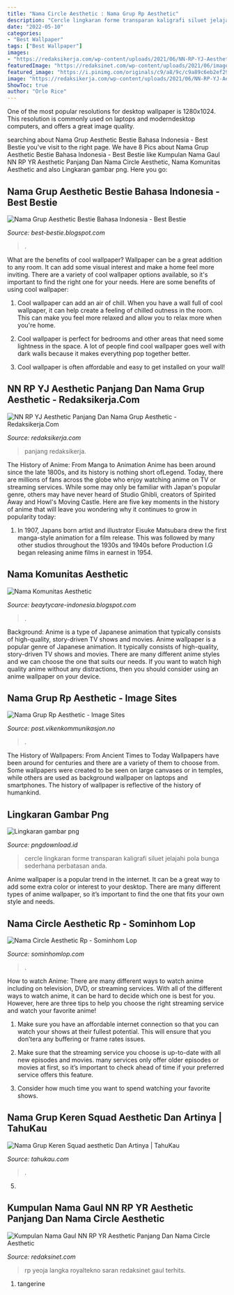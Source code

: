```yaml
---
title: "Nama Circle Aesthetic : Nama Grup Rp Aesthetic"
description: "Cercle lingkaran forme transparan kaligrafi siluet jelajahi pola bunga sederhana perbatasan anda"
date: "2022-05-10"
categories:
- "Best Wallpaper"
tags: ["Best Wallpaper"]
images:
- "https://redaksikerja.com/wp-content/uploads/2021/06/NN-RP-YJ-Aesthetic-Panjang-Dan-Nama-Grup-Aesthetic.jpg"
featuredImage: "https://redaksinet.com/wp-content/uploads/2021/06/images-2021-06-19T214711.571.jpg"
featured_image: "https://i.pinimg.com/originals/c9/a8/9c/c9a89c6eb2ef29f3eede397f4c8587e3.jpg"
image: "https://redaksikerja.com/wp-content/uploads/2021/06/NN-RP-YJ-Aesthetic-Panjang-Dan-Nama-Grup-Aesthetic.jpg"
ShowToc: true
author: "Orlo Rice"
---
```



One of the most popular resolutions for desktop wallpaper is 1280x1024. This resolution is commonly used on laptops and moderndesktop computers, and offers a great image quality.

	

		
searching about Nama Grup Aesthetic Bestie Bahasa Indonesia - Best Bestie you've visit to the right page. We have 8 Pics about Nama Grup Aesthetic Bestie Bahasa Indonesia - Best Bestie like Kumpulan Nama Gaul NN RP YR Aesthetic Panjang Dan Nama Circle Aesthetic, Nama Komunitas Aesthetic and also Lingkaran gambar png. Here you go:
		
    
## Nama Grup Aesthetic Bestie Bahasa Indonesia - Best Bestie

<img loading=lazy src="https://i.pinimg.com/736x/fa/17/cf/fa17cfe349bd97cd17ca7e1312382504.jpg" onerror="this.onerror=null;this.src='https://tse1.mm.bing.net/th?id=OIP.zecokn0Km0-7zPXwwsPLawHaNK&amp;pid=15.1';" alt="Nama Grup Aesthetic Bestie Bahasa Indonesia - Best Bestie">

_Source: best-bestie.blogspot.com_

>. 

	

What are the benefits of cool wallpaper?
Wallpaper can be a great addition to any room. It can add some visual interest and make a home feel more inviting. There are a variety of cool wallpaper options available, so it's important to find the right one for your needs. Here are some benefits of using cool wallpaper: 
1. Cool wallpaper can add an air of chill. When you have a wall full of cool wallpaper, it can help create a feeling of chilled outness in the room. This can make you feel more relaxed and allow you to relax more when you're home. 

2. Cool wallpaper is perfect for bedrooms and other areas that need some lightness in the space. A lot of people find cool wallpaper goes well with dark walls because it makes everything pop together better. 

3. Cool wallpaper is often affordable and easy to get installed on your wall!

    
## NN RP YJ Aesthetic Panjang Dan Nama Grup Aesthetic - Redaksikerja.Com

<img loading=lazy src="https://redaksikerja.com/wp-content/uploads/2021/06/NN-RP-YJ-Aesthetic-Panjang-Dan-Nama-Grup-Aesthetic.jpg" onerror="this.onerror=null;this.src='https://tse1.mm.bing.net/th?id=OIP.di7MwnFYjawBqmOmwQkDIQHaD_&amp;pid=15.1';" alt="NN RP YJ Aesthetic Panjang Dan Nama Grup Aesthetic - Redaksikerja.Com">

_Source: redaksikerja.com_

>panjang redaksikerja. 

	

The History of Anime: From Manga to Animation
Anime has been around since the late 1800s, and its history is nothing short ofLegend. Today, there are millions of fans across the globe who enjoy watching anime on TV or streaming services. While some may only be familiar with Japan's popular genre, others may have never heard of Studio Ghibli, creators of Spirited Away and Howl's Moving Castle. Here are five key moments in the history of anime that will leave you wondering why it continues to grow in popularity today:
1) In 1907, Japans born artist and illustrator Eisuke Matsubara drew the first manga-style animation for a film release. This was followed by many other studios throughout the 1930s and 1940s before Production I.G began releasing anime films in earnest in 1954.

    
## Nama Komunitas Aesthetic

<img loading=lazy src="https://i.pinimg.com/originals/c9/a8/9c/c9a89c6eb2ef29f3eede397f4c8587e3.jpg" onerror="this.onerror=null;this.src='https://tse1.mm.bing.net/th?id=OIP.O234D6HLGgKcl3SJU9v1YQHaJ4&amp;pid=15.1';" alt="Nama Komunitas Aesthetic">

_Source: beaytycare-indonesia.blogspot.com_

>. 

	

Background: Anime is a type of Japanese animation that typically consists of high-quality, story-driven TV shows and movies.
Anime wallpaper is a popular genre of Japanese animation. It typically consists of high-quality, story-driven TV shows and movies. There are many different anime styles and we can choose the one that suits our needs. If you want to watch high quality anime without any distractions, then you should consider using an anime wallpaper on your device.

    
## Nama Grup Rp Aesthetic - Image Sites

<img loading=lazy src="https://assets.jalantikus.com/assets/cache/560/294/userfiles/2020/03/05/nama-WA-grup-lucu-00495.jpg" onerror="this.onerror=null;this.src='https://tse4.mm.bing.net/th?id=OIP.gnb4bFD8a1sHFSGEntPkHwHaD4&amp;pid=15.1';" alt="Nama Grup Rp Aesthetic - Image Sites">

_Source: post.vikenkommunikasjon.no_

>. 

	

The History of Wallpapers: From Ancient Times to Today
Wallpapers have been around for centuries and there are a variety of them to choose from. Some wallpapers were created to be seen on large canvases or in temples, while others are used as background wallpaper on laptops and smartphones. The history of wallpaper is reflective of the history of humankind.

    
## Lingkaran Gambar Png

<img loading=lazy src="https://img2.pngdownload.id/20180212/doe/kisspng-circle-pattern-pink-simple-flower-shape-borders-5a825d76221df3.0384524615184930461398.jpg" onerror="this.onerror=null;this.src='https://tse3.mm.bing.net/th?id=OIP.zA9LwKkrJ2MsIZr1SNG_oAHaGl&amp;pid=15.1';" alt="Lingkaran gambar png">

_Source: pngdownload.id_

>cercle lingkaran forme transparan kaligrafi siluet jelajahi pola bunga sederhana perbatasan anda. 

	

Anime wallpaper is a popular trend in the internet. It can be a great way to add some extra color or interest to your desktop. There are many different types of anime wallpaper, so it’s important to find the one that fits your own style and needs.

    
## Nama Circle Aesthetic Rp - Sominhom Lop

<img loading=lazy src="https://i.pinimg.com/564x/35/5b/82/355b8269175880aef9053cd04f8d62aa.jpg" onerror="this.onerror=null;this.src='https://tse4.mm.bing.net/th?id=OIP.KgajXKRGBEHCqTaouDMZ1QHaJQ&amp;pid=15.1';" alt="Nama Circle Aesthetic Rp - Sominhom Lop">

_Source: sominhomlop.com_

>. 

	

How to watch Anime: There are many different ways to watch anime including on television, DVD, or streaming services.
With all of the different ways to watch anime, it can be hard to decide which one is best for you. However, here are three tips to help you choose the right streaming service and watch your favorite anime!
1. Make sure you have an affordable internet connection so that you can watch your shows at their fullest potential. This will ensure that you don’tera any buffering or frame rates issues.

2. Make sure that the streaming service you choose is up-to-date with all new episodes and movies. many services only offer older episodes or movies at first, so it’s important to check ahead of time if your preferred service offers this feature.

3. Consider how much time you want to spend watching your favorite shows.

    
## Nama Grup Keren Squad Aesthetic Dan Artinya | TahuKau

<img loading=lazy src="https://www.tahukau.com/wp-content/uploads/2022/07/Username-Squad1-copy-768x480.jpg" onerror="this.onerror=null;this.src='https://tse3.mm.bing.net/th?id=OIP.Or8NS4k2VhFzg5QaMHME5AHaEo&amp;pid=15.1';" alt="Nama Grup Keren Squad aesthetic Dan Artinya | TahuKau">

_Source: tahukau.com_

>. 

	

5.

    
## Kumpulan Nama Gaul NN RP YR Aesthetic Panjang Dan Nama Circle Aesthetic

<img loading=lazy src="https://redaksinet.com/wp-content/uploads/2021/06/images-2021-06-19T214711.571.jpg" onerror="this.onerror=null;this.src='https://tse4.mm.bing.net/th?id=OIP.PsEmO7JAXkyiHSMBn1X6qAAAAA&amp;pid=15.1';" alt="Kumpulan Nama Gaul NN RP YR Aesthetic Panjang Dan Nama Circle Aesthetic">

_Source: redaksinet.com_

>rp yeoja langka royaltekno saran redaksinet gaul terhits. 

	

1. tangerine 

